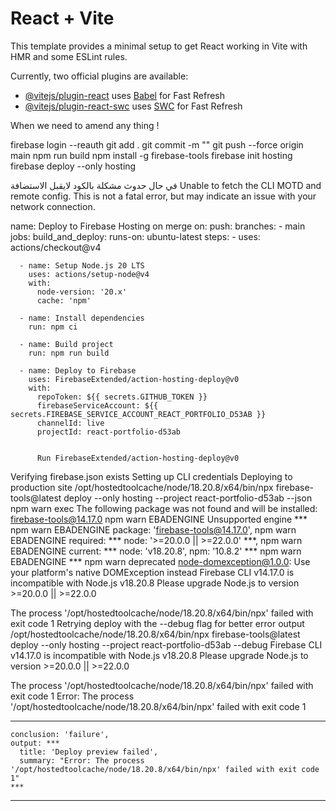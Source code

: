 # React + Vite

This template provides a minimal setup to get React working in Vite with HMR and some ESLint rules.

Currently, two official plugins are available:

- [@vitejs/plugin-react](https://github.com/vitejs/vite-plugin-react/blob/main/packages/plugin-react/README.md) uses [Babel](https://babeljs.io/) for Fast Refresh
- [@vitejs/plugin-react-swc](https://github.com/vitejs/vite-plugin-react-swc) uses [SWC](https://swc.rs/) for Fast Refresh

When we need to amend any thing !

firebase login --reauth
git add .
git commit -m ""
git push --force origin main
npm run build
npm install -g firebase-tools
firebase init hosting
firebase deploy --only hosting

في حال حدوث مشكلة بالكود لايقبل الاستضافة
Unable to fetch the CLI MOTD and remote config. This is not a fatal error, but may indicate an issue with your network connection.


name: Deploy to Firebase Hosting on merge
on:
  push:
    branches:
      - main
jobs:
  build_and_deploy:
    runs-on: ubuntu-latest
    steps:
      - uses: actions/checkout@v4
      
      - name: Setup Node.js 20 LTS
        uses: actions/setup-node@v4
        with:
          node-version: '20.x'
          cache: 'npm'
      
      - name: Install dependencies
        run: npm ci
      
      - name: Build project
        run: npm run build
      
      - name: Deploy to Firebase
        uses: FirebaseExtended/action-hosting-deploy@v0
        with:
          repoToken: ${{ secrets.GITHUB_TOKEN }}
          firebaseServiceAccount: ${{ secrets.FIREBASE_SERVICE_ACCOUNT_REACT_PORTFOLIO_D53AB }}
          channelId: live
          projectId: react-portfolio-d53ab


          Run FirebaseExtended/action-hosting-deploy@v0
Verifying firebase.json exists
Setting up CLI credentials
Deploying to production site
  /opt/hostedtoolcache/node/18.20.8/x64/bin/npx firebase-tools@latest deploy --only hosting --project react-portfolio-d53ab --json
  npm warn exec The following package was not found and will be installed: firebase-tools@14.17.0
  npm warn EBADENGINE Unsupported engine ***
  npm warn EBADENGINE   package: 'firebase-tools@14.17.0',
  npm warn EBADENGINE   required: *** node: '>=20.0.0 || >=22.0.0' ***,
  npm warn EBADENGINE   current: *** node: 'v18.20.8', npm: '10.8.2' ***
  npm warn EBADENGINE ***
  npm warn deprecated node-domexception@1.0.0: Use your platform's native DOMException instead
  Firebase CLI v14.17.0 is incompatible with Node.js v18.20.8 Please upgrade Node.js to version >=20.0.0 || >=22.0.0
  
  The process '/opt/hostedtoolcache/node/18.20.8/x64/bin/npx' failed with exit code 1
  Retrying deploy with the --debug flag for better error output
  /opt/hostedtoolcache/node/18.20.8/x64/bin/npx firebase-tools@latest deploy --only hosting --project react-portfolio-d53ab --debug
  Firebase CLI v14.17.0 is incompatible with Node.js v18.20.8 Please upgrade Node.js to version >=20.0.0 || >=22.0.0
  
  The process '/opt/hostedtoolcache/node/18.20.8/x64/bin/npx' failed with exit code 1
  Error: The process '/opt/hostedtoolcache/node/18.20.8/x64/bin/npx' failed with exit code 1
  ***
    conclusion: 'failure',
    output: ***
      title: 'Deploy preview failed',
      summary: "Error: The process '/opt/hostedtoolcache/node/18.20.8/x64/bin/npx' failed with exit code 1"
    ***
  ***